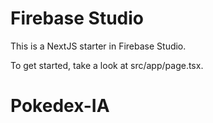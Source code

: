 # Firebase Studio

This is a NextJS starter in Firebase Studio.

To get started, take a look at src/app/page.tsx.
# Pokedex-IA
